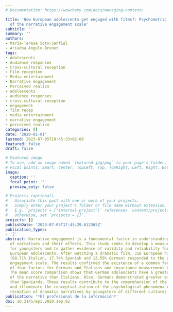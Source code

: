 ```yaml
---
# Documentation: https://wowchemy.com/docs/managing-content/

title: 'How European adolescents get engaged with films?: Psychometric properties
  of the narrative engagement scale'
subtitle: ''
summary: ''
authors:
- María-Teresa Soto-Sanfiel
- Ariadna Angulo-Brunet
tags:
- Adolescents
- Audience responses
- Cross-cultural reception
- Film reception
- Media entertainment
- Narrative engagement
- Perceived realism
- adolescents
- audience responses
- cross-cultural reception
- engagement
- film recep
- media entertainment
- narrative engagement
- perceived realism
categories: []
date: '2020-01-01'
lastmod: 2023-07-05T19:45:33+02:00
featured: false
draft: false

# Featured image
# To use, add an image named `featured.jpg/png` to your page's folder.
# Focal points: Smart, Center, TopLeft, Top, TopRight, Left, Right, BottomLeft, Bottom, BottomRight.
image:
  caption: ''
  focal_point: ''
  preview_only: false

# Projects (optional).
#   Associate this post with one or more of your projects.
#   Simply enter your project's folder or file name without extension.
#   E.g. `projects = ["internal-project"]` references `content/project/deep-learning/index.md`.
#   Otherwise, set `projects = []`.
projects: []
publishDate: '2023-07-05T17:45:29.612365Z'
publication_types:
- '2'
abstract: Narrative engagement is a fundamental factor in understanding the enjoyment
  of narratives and their effects. This study seeks to develop a measure of engagement
  for youngsters and to gather evidence of validity and reliability for a sample of
  European adolescents. After watching a dramatic film, 310 European high school students
  (68.71% Italian, 17.74% Spanish and 13.55% German) responded to the proposed narrative
  engagement scale. The results confirmed the existence of a common factorial model
  of four factors for Germans and Italians and invariance measurement between samples.
  The mean score comparison shows that German adolescents have a greater understanding
  of the narrative than Italians. Also, Germans demonstrated greater emotional understanding
  than Spaniards. These results contribute to the comprehension of the narrative engagement
  and illuminate the conceptualization of the psychological phenomena related to the
  reception of dramatic narratives by youngsters of different cultures across Europe.
publication: '*El profesional de la información*'
doi: 10.3145/epi.2020.sep.02
---
```

